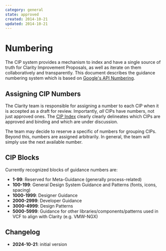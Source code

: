 ```yaml
---
category: general
state: approved
created: 2014-10-21
updated: 2014-10-21
---
```


# Numbering

The CIP system provides a mechanism to index and have a single source of truth for Clarity Improvement Proposals, as
well as iterate on them collaboratively and transparently. This document describes the guidance numbering system which
is based on [Google's API Numbering](https://google.aip.dev/2).

## Assigning CIP Numbers

The Clarity team is responsible for assigning a number to each CIP when it is accepted as a draft for review.
Importantly, *all* CIPs have numbers, not just approved ones. The [CIP Index](/) clearly clearly delineates which CIPs
are approved and binding and which are under discussion.

The team may decide to reserve a specific of numbers for grouping CIPs. Beyond this, numbers are assigned arbitrarily.
In general, the team will simply use the next available number.

## CIP Blocks

Currently recognized blocks of guidance numbers are:

- **1-99**: Reserved for Meta-Guidance (generally process-related)
- **100-199**: General Design System Guidance and Patterns (fonts, icons, spacing)
- **1000-1999**: Designer Guidance
- **2000-2999**: Developer Guidance
- **3000-4999**: Design Patterns
- **5000-5999**: Guidance for other libraries/components/patterns used in VCF to align with Clarity (e.g. VMW-NGX)

## Changelog

- **2024-10-21**: initial version
